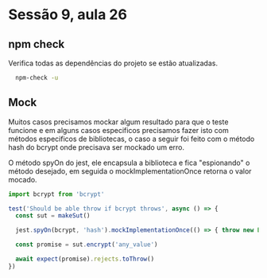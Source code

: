 # Sessão 9, aula 26

## npm check

Verifica todas as dependências do projeto se estão atualizadas.

```bash
  npm-check -u
```

## Mock

Muitos casos precisamos mockar algum resultado para que o teste funcione e em alguns casos especificos precisamos fazer isto com métodos especificos de bibliotecas, o caso a seguir foi feito com o método hash do bcrypt onde precisava ser mockado um erro.

O método spyOn do jest, ele encapsula a biblioteca e fica "espionando" o método desejado, em seguida o mockImplementationOnce retorna o valor mocado.

```js
import bcrypt from 'bcrypt'

test('Should be able throw if bcrypt throws', async () => {
  const sut = makeSut()

  jest.spyOn(bcrypt, 'hash').mockImplementationOnce(() => { throw new Error() })

  const promise = sut.encrypt('any_value')

  await expect(promise).rejects.toThrow()
})

```
